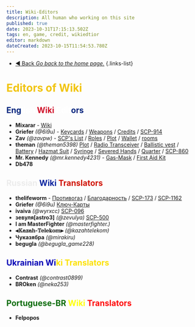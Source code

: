 ```yaml
---
title: Wiki-Editors
description: All human who working on this site
published: true
date: 2023-10-31T17:15:13.502Z
tags: en, game, credit, wikiedtior
editor: markdown
dateCreated: 2023-10-15T11:54:53.780Z
---
```


- [:arrow_backward: Back *Go back to the home page.*](/en/home#credits)
{.links-list}
# <font color="#f1c40f">Editors of Wiki</font>
## <font color="#00247d">Eng</font><font color="#ffffff">lish</font> <font color="#d1132c">Wiki</font> <font color="#ffffff">Edit</font><font color="#08249f"></font><font color="#00247d">ors</font>
- **Mixarar** - [Wiki](https://wiki.scpcbm.com/home)
- **Griefer** *(@6i9u)* - [Keycards](https://wiki.scpcbm.com/en/game/items/Keycards) / [Weapons](/en/game/weapons) / [Credits](/en/home#credits) / [SCP-914](/en/game/rooms/scp914)
- **Zav** *(@zavpw)* - [SCP's List](https://wiki.scpcbm.com/en/game/scps) / [Roles](https://wiki.scpcbm.com/en/game/jobs) /  [Plot](https://wiki.scpcbm.com/en/game/plot) / [Wallet](/en/game/items/Wallet) / [rooms](https://wiki.scpcbm.com/en/game/rooms)
- **theman** *(@theman5398)*   [Plot](https://wiki.scpcbm.com/en/game/plot) / [Radio Transceiver](https://wiki.scpcbm.com/en/game/items/radio) / [Ballistic vest](https://wiki.scpcbm.com/en/game/items/ballistic-vest) / [Battery](https://wiki.scpcbm.com/en/game/items/battery) / [Hazmat Suit](https://wiki.scpcbm.com/en/game/items/hazmat-suit) / [Syringe](https://wiki.scpcbm.com/en/game/items/syringe) / [Severed Hands](https://wiki.scpcbm.com/en/game/items/severed-hands) / [Quarter](/en/game/items/quarter) / [SCP-860](/en/game/items/SCP-860)
- **Mr. Kennedy** *(@mr.kennedy4231)* - [Gas-Mask](https://wiki.scpcbm.com/en/game/items/gas-mask) / [First Aid Kit](/en/game/items/first-aid-kit)
- **Db478**
## <font color="#ececec">Russian</font> <font color="#08249f">Wiki</font> <font color="#d01303">Translators</font>
- **thelifeworm** - [Противогаз](https://wiki.scpcbm.com/ru/game/items/gas-mask) / [Благодарность](https://wiki.scpcbm.com/ru/home#благодарность) / [SCP-173](https://wiki.scpcbm.com/ru/game/scps/173) / [SCP-1162](https://wiki.scpcbm.com/ru/game/scps/1162)
- **Griefer** *(@6i9u)* [Ключ-Карты](https://wiki.scpcbm.com/ru/game/items/Keycards)
- **ivaiva** *(@wyrxcc)* [SCP-096](https://wiki.scpcbm.com/ru/game/scps/096)
- **зевуля[astro3]** *(@zevulya)* [SCP-500](https://wiki.scpcbm.com/ru/game/scps/500)
- **I am MasterFighter** *(@masterfighter.)*
- **⫷𝕂𝕒𝕫𝕒𝕙-𝕋𝕖𝕝𝕖𝕜𝕠𝕞⫸** *(@kazahtelekom)*
- **Чуказябра** *(@mirakiru)*
- **begugla** *(@begugla_game228)*
## <font color="#0402b6">Ukrainian Wi</font><font color="#fce100">ki Translators</font>
- **Contrast** *(@contrast0899)*
- **BROken** *(@neka253)*
## <font color="#086b08">Portuguese-BR</font> <font color="#ffff08">Wiki</font> <font color="#ff0808">Translators</font>
- **Felpopos**